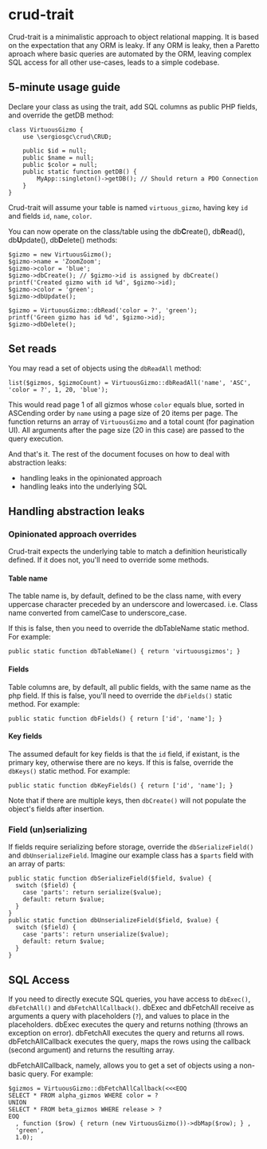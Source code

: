 # crud-trait

Crud-trait is a minimalistic approach to object relational mapping. It is based on the expectation that any ORM is leaky. If any ORM is leaky, then a Paretto aproach where basic queries are automated by the ORM, leaving complex SQL access for all other use-cases, leads to a simple codebase.

## 5-minute usage guide

Declare your class as using the trait, add SQL columns as public PHP fields, and override the getDB method:

    class VirtuousGizmo {
        use \sergiosgc\crud\CRUD;
        
        public $id = null;
        public $name = null;
        public $color = null;
        public static function getDB() {
            MyApp::singleton()->getDB(); // Should return a PDO Connection
        }
    }

Crud-trait will assume your table is named `virtuous_gizmo`, having key `id` and fields `id`, `name`, `color`.

You can now operate on the class/table using the db**C**reate(), db**R**ead(), db**U**pdate(), db**D**elete() methods:

    $gizmo = new VirtuousGizmo();
    $gizmo->name = 'ZoomZoom';
    $gizmo->color = 'blue';
    $gizmo->dbCreate(); // $gizmo->id is assigned by dbCreate()
    printf('Created gizmo with id %d', $gizmo->id);
    $gizmo->color = 'green';
    $gizmo->dbUpdate();
    
    $gizmo = VirtuousGizmo::dbRead('color = ?', 'green');
    printf('Green gizmo has id %d', $gizmo->id);
    $gizmo->dbDelete();
    
## Set reads

You may read a set of objects using the `dbReadAll` method:

    list($gizmos, $gizmoCount) = VirtuousGizmo::dbReadAll('name', 'ASC', 'color = ?', 1, 20, 'blue');
    
This would read page 1 of all gizmos whose `color` equals blue, sorted in ASCending order by `name` using a page size of 20 items per page. The function returns an array of `VirtuousGizmo` and a total count (for pagination UI). All arguments after the page size (20 in this case) are passed to the query execution.
    

And that's it. The rest of the document focuses on how to deal with abstraction leaks: 
* handling leaks in the opinionated approach
* handling leaks into the underlying SQL

## Handling abstraction leaks

### Opinionated approach overrides

Crud-trait expects the underlying table to match a definition heuristically defined. If it does not, you'll need to override some methods.

#### Table name

The table name is, by default, defined to be the class name, with every uppercase character preceded by an underscore and lowercased. i.e. Class name converted from camelCase to underscore_case.

If this is false, then you need to override the dbTableName static method. For example:

    public static function dbTableName() { return 'virtuousgizmos'; }
    
#### Fields

Table columns are, by default, all public fields, with the same name as the php field. If this is false, you'll need to override the `dbFields()` static method. For example:

    public static function dbFields() { return ['id', 'name']; }
    
#### Key fields

The assumed default for key fields is that the `id` field, if existant, is the primary key, otherwise there are no keys. If this is false, override the `dbKeys()` static method. For example:

    public static function dbKeyFields() { return ['id', 'name']; }
    
Note that if there are multiple keys, then `dbCreate()` will not populate the object's fields after insertion.

### Field (un)serializing

If fields require serializing before storage, override the `dbSerializeField()` and `dbUnserializeField`. Imagine our example class has a `$parts` field with an array of parts: 

    public static function dbSerializeField($field, $value) {
      switch ($field) {
        case 'parts': return serialize($value);
        default: return $value;
      }
    }
    public static function dbUnserializeField($field, $value) {
      switch ($field) {
        case 'parts': return unserialize($value);
        default: return $value;
      }
    }

## SQL Access

If you need to directly execute SQL queries, you have access to `dbExec()`, `dbFetchAll()` and `dbFetchAllCallback()`. dbExec and dbFetchAll receive as arguments a query with placeholders (`?`), and values to place in the placeholders. dbExec executes the query and returns nothing (throws an exception on error). dbFetchAll executes the query and returns all rows. dbFetchAllCallback executes the query, maps the rows using the callback (second argument) and returns the resulting array.

dbFetchAllCallback, namely, allows you to get a set of objects using a non-basic query. For example:

    $gizmos = VirtuousGizmo::dbFetchAllCallback(<<<EOQ
    SELECT * FROM alpha_gizmos WHERE color = ?
    UNION
    SELECT * FROM beta_gizmos WHERE release > ?
    EOQ
      , function ($row) { return (new VirtuousGizmo())->dbMap($row); } ,
      'green', 
      1.0);
